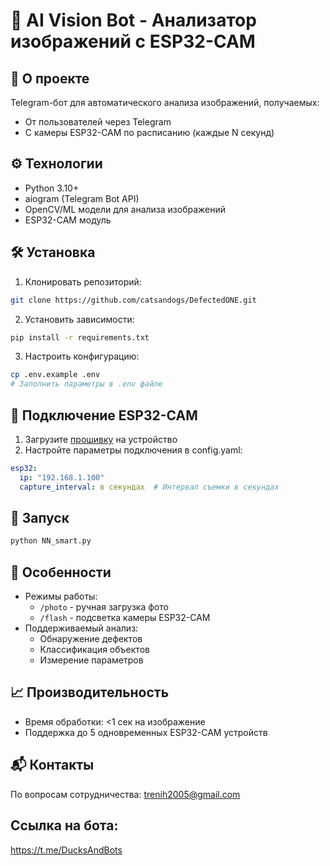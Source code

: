 # 📸 AI Vision Bot - Анализатор изображений с ESP32-CAM

## 🚀 О проекте
Telegram-бот для автоматического анализа изображений, получаемых:
- От пользователей через Telegram
- С камеры ESP32-CAM по расписанию (каждые N секунд)

## ⚙️ Технологии
- Python 3.10+
- aiogram (Telegram Bot API)
- OpenCV/ML модели для анализа изображений
- ESP32-CAM модуль


## 🛠️ Установка

1. Клонировать репозиторий:
```bash
git clone https://github.com/catsandogs/DefectedONE.git 
```

2. Установить зависимости:
```bash
pip install -r requirements.txt
```

3. Настроить конфигурацию:
```bash
cp .env.example .env
# Заполнить параметры в .env файле
```

## 🔌 Подключение ESP32-CAM
1. Загрузите [прошивку](ESP32-Cam/) на устройство
2. Настройте параметры подключения в config.yaml:
```yaml
esp32:
  ip: "192.168.1.100"
  capture_interval: в секундах  # Интервал съемки в секундах
```

## 🏃 Запуск
```bash
python NN_smart.py
```

## 🌟 Особенности
- Режимы работы:
  - `/photo` - ручная загрузка фото
  - `/flash` - подсветка камеры ESP32-CAM
- Поддерживаемый анализ:
  - Обнаружение дефектов
  - Классификация объектов
  - Измерение параметров

## 📈 Производительность
- Время обработки: <1 сек на изображение
- Поддержка до 5 одновременных ESP32-CAM устройств

## 📬 Контакты
По вопросам сотрудничества: trenih2005@gmail.com

## Ссылка на бота:
https://t.me/DucksAndBots
